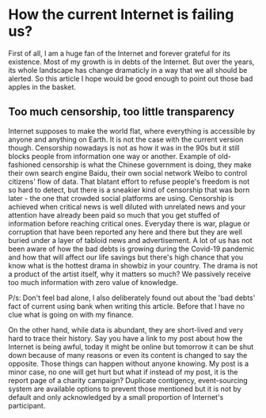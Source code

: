 # How the current Internet is failing us?

First of all, I am a huge fan of the Internet and forever grateful for its existence. Most of my growth is in debts of the Internet. But over the years, its whole landscape has change dramaticly in a way that we all should be alerted. So this article I hope would be good enough to point out those bad apples in the basket.

## Too much censorship, too little transparency

Internet supposes to make the world flat, where everything is accessible by anyone and anything on Earth. It is not the case with the current version though. Censorship nowadays is not as how it was in the 90s but it still blocks people from information one way or another. Example of old-fashioned censorship is what the Chinese government is doing, they make their own search engine Baidu, their own social network Weibo to control citizens' flow of data. That blatant effort to refuse people's freedom is not so hard to detect, but there is a sneakier kind of censorship that was born later - the one that crowded social platforms are using. Censorship is achieved when critical news is well diluted with unrelated news and your attention have already been paid so much that you get stuffed of information before reaching critical ones. Everyday there is war, plague or corruption that have been reported any here and there but they are well buried under a layer of tabloid news and advertisement. A lot of us has not been aware of how the bad debts is growing during the Covid-19 pandemic and how that will affect our life savings but there's high chance that you know what is the hottest drama in showbiz in your country. The drama is not a product of the artist itself, why it matters so much? We passively receive too much information with zero value of knowledge.

P/s: Don't feel bad alone, I also deliberately found out about the 'bad debts' fact of current using bank when writing this article. Before that I have no clue what is going on with my finance.

On the other hand, while data is abundant, they are short-lived and very hard to trace their history. Say you have a link to my post about how the Internet is being awful, today it might be online but tomorrow it can be shut down because of many reasons or even its content is changed to say the opposite. Those things can happen without anyone knowing. My post is a minor case, no one will get hurt but what if instead of my post, it is the report page of a charity campaign? Duplicate contigency, event-sourcing system are available options to prevent those mentioned but it is not by default and only acknowledged by a small proportion of Internet's participant.